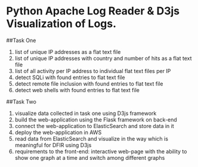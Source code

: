 # Python Apache Log Reader & D3js Visualization of Logs. 

##Task One
1. list of unique IP addresses as a flat text file
2. list of unique IP addresses with country and number of hits as a flat text file 
3. list of all activity per IP address to individual flat text files per IP
4. detect SQLi with found entries to flat text file
5. detect remote file inclusion with found entries to flat text file
6. detect web shells with found entries to flat text file

##Task Two
1. visualize data collected in task one using D3js framework
2. build the web-application using the Flask framework on back-end
3. connect the web-application to ElasticSearch and store data in it
4. deploy the web-application in AWS
5. read data from ElasticSearch and visualize in the way which is meaningful for DFIR using D3js
6. requirements to the front-end: interactive web-page with the ability to show one graph at a time and switch among different graphs

